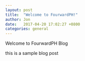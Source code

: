 ```yaml
---
layout: post
title:  "Welcome to FourwardPH!"
author: Jon
date:   2017-04-20 17:02:27 +0800
categories: general
---
```


Welcome to FourwardPH Blog

this is a sample blog post
